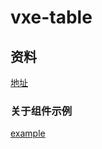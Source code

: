 # vxe-table

## 资料
[地址](https://xuliangzhan_admin.gitee.io/vxe-table/#/table/start/use)


### 关于组件示例
[example](@views/test/VxeTable)
